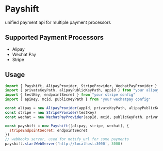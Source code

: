 # Payshift

unified payment api for multiple payment processors


## Supported Payment Processors

- Alipay
- Wechat Pay
- Stripe

## Usage

```javascript
import { Payshift, AlipayProvider, StripeProvider, WechatPayProvider } from "payshift"
import { privateKeyPath, alipayPublicKeyPath, appId } from "your alipay config"
import { testKey, endpointSecret } from "your stripe config"
import { apiKey, mcid, publicKeyPath } from "your wechatpay config"

const alipay = new AlipayProvider(appId, privateKeyPath, alipayPublicKeyPath)
const stripe = new StripeProvider(testKey)
const wechat = new WechatPayProvider(appId, mcid, publicKeyPath, privateKeyPath, apiKey)

const payshift = new Payshift([alipay, stripe, wechat], {
  stripeEndpointSecret: endpointSecret
})
// webhooks server, used for notify_url for some payments
payshift.startWebServer('http://localhost:3000', 3000)
```